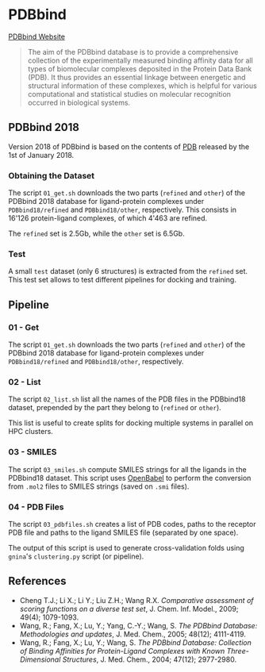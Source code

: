 # PDBbind

[PDBbind Website](http://www.pdbbind.org.cn/)

> The aim of the PDBbind database is to provide a comprehensive collection of the experimentally measured binding affinity data for all types of biomolecular complexes deposited in the Protein Data Bank (PDB). It thus provides an essential linkage between energetic and structural information of these complexes, which is helpful for various computational and statistical studies on molecular recognition occurred in biological systems.

## PDBbind 2018

Version 2018 of PDBbind is based on the contents of [PDB](https://www.rcsb.org/) released by the 1st of January 2018.

### Obtaining the Dataset

The script `01_get.sh` downloads the two parts (`refined` and `other`) of the PDBbind 2018 database for ligand-protein complexes under `PDBbind18/refined` and `PDBbind18/other`, respectively. This consists in 16'126 protein-ligand complexes, of which 4'463 are refined.

The `refined` set is 2.5Gb, while the `other` set is 6.5Gb.

### Test

A small `test` dataset (only 6 structures) is extracted from the `refined` set. This test set allows to test different pipelines for docking and training.

## Pipeline

### 01 - Get

The script `01_get.sh` downloads the two parts (`refined` and `other`) of the PDBbind 2018 database for ligand-protein complexes under `PDBbind18/refined` and `PDBbind18/other`, respectively.

### 02 - List

The script `02_list.sh` list all the names of the PDB files in the PDBbind18 dataset, prepended by the part they belong to (`refined` or `other`).

This list is useful to create splits for docking multiple systems in parallel on HPC clusters.

### 03 - SMILES

The script `03_smiles.sh` compute SMILES strings for all the ligands in the PDBbind18 dataset. This script uses [OpenBabel](http://openbabel.org/wiki/Main_Page) to perform the conversion from `.mol2` files to SMILES strings (saved on `.smi` files).

### 04 - PDB Files

The script `03_pdbfiles.sh` creates a list of PDB codes, paths to the receptor PDB file and paths to the ligand SMILES file (separated by one space).

The output of this script is used to generate cross-validation folds using `gnina`'s `clustering.py` script (or pipeline).

## References

* Cheng T.J.; Li X.; Li Y.; Liu Z.H.; Wang R.X. *Comparative assessment of scoring functions on a diverse test set*, J. Chem. Inf. Model., 2009; 49(4); 1079-1093.
* Wang, R.; Fang, X.; Lu, Y.; Yang, C.-Y.; Wang, S. *The PDBbind Database: Methodologies and updates*, J. Med. Chem., 2005; 48(12); 4111-4119.
* Wang, R.; Fang, X.; Lu, Y.; Wang, S. *The PDBbind Database: Collection of Binding Affinities for Protein-Ligand Complexes with Known Three-Dimensional Structures*, J. Med. Chem., 2004; 47(12); 2977-2980.

